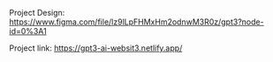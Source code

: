 Project Design: https://www.figma.com/file/lz9lLpFHMxHm2odnwM3R0z/gpt3?node-id=0%3A1

Project link: https://gpt3-ai-websit3.netlify.app/
